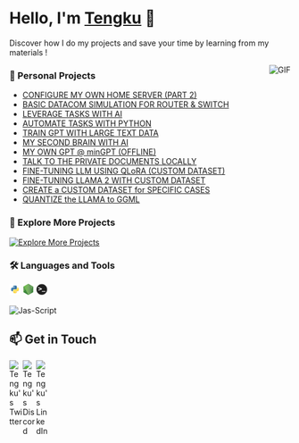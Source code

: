 # Hello, I'm [Tengku](https://github.com/engkufizz) 👋

Discover how I do my projects and save your time by learning from my materials ! 

<img align="right" alt="GIF" src="https://media.licdn.com/dms/image/v2/D4D12AQFYfL4JF8-wQg/article-cover_image-shrink_600_2000/article-cover_image-shrink_600_2000/0/1658180724475?e=2147483647&v=beta&t=2HQkLpOAg4h-Kz12ITQmQqPYkB5VEpl3qXpdD-a_LEk" />

### 🚀 Personal Projects 

- [CONFIGURE MY OWN HOME SERVER (PART 2)](https://drive.google.com/drive/folders/15cKAEq6_Mb_b7sO-bf26SguCp4saxLc8?usp=drive_link)
- [BASIC DATACOM SIMULATION FOR ROUTER & SWITCH](https://drive.google.com/drive/folders/1-3IKt8alxLHquHUp7q304o2K58-X8Cbr)
- [LEVERAGE TASKS WITH AI](https://drive.google.com/drive/folders/1GdOpu-EyyUGgBQ_H1LkgWEzYgVCVOkrU)
- [AUTOMATE TASKS WITH PYTHON](https://github.com/engkufizz/AutomateTools)
- [TRAIN GPT WITH LARGE TEXT DATA](https://drive.google.com/drive/folders/1-zV-gpjkN4yG9W8fFlP_KzHku0MAPxb8)
- [MY SECOND BRAIN WITH AI](https://drive.google.com/drive/folders/1-3xS_8uHGA-v4xbg3UnEKxSQFok_2T4J)
- [MY OWN GPT @ minGPT (OFFLINE)](https://drive.google.com/drive/folders/107bkkkt9UaOzhuZevulDu7BQxfU__k7n)
- [TALK TO THE PRIVATE DOCUMENTS LOCALLY](https://drive.google.com/drive/folders/1135e1n7sbZS8oJ1AsHWgUb5U2ypqNzwa)
- [FINE-TUNING LLM USING QLoRA (CUSTOM DATASET)](https://huggingface.co/engkufizz/falcon-7b-qlora-datacom)
- [FINE-TUNING LLAMA 2 WITH CUSTOM DATASET](https://huggingface.co/engkufizz/llama-2-7b-datacom)
- [CREATE a CUSTOM DATASET for SPECIFIC CASES](https://huggingface.co/datasets/engkufizz/router-switch-instruct)
- [QUANTIZE the LLAMA to GGML](https://huggingface.co/engkufizz/llama-2-7b-datacom-ggml)

### 🔗 Explore More Projects  

<a href="https://tengkulist.web.app/projects.html" target="_blank">
  <img src="https://img.shields.io/badge/Explore%20More-Click%20Here-blue?style=for-the-badge" alt="Explore More Projects">
</a>

### 🛠️ Languages and Tools  

<code><img height="20" src="https://raw.githubusercontent.com/github/explore/80688e429a7d4ef2fca1e82350fe8e3517d3494d/topics/python/python.png"></code>
<code><img height="20" src="https://raw.githubusercontent.com/github/explore/80688e429a7d4ef2fca1e82350fe8e3517d3494d/topics/nodejs/nodejs.png"></code>
<code><img height="20" src="https://raw.githubusercontent.com/github/explore/80688e429a7d4ef2fca1e82350fe8e3517d3494d/topics/terminal/terminal.png"></code>

<img align="center" width=500 src="https://github-readme-stats.vercel.app/api/top-langs/?username=engkufizz&count_private=true&theme=radical" alt="Jas-Script" />


## 📫 Get in Touch 

<a href="https://twitter.com/engkufizz">
  <img align="left" alt="Tengku's Twitter" width="24px" src="https://upload.wikimedia.org/wikipedia/commons/thumb/5/57/X_logo_2023_%28white%29.png/900px-X_logo_2023_%28white%29.png?20230728230735" />
</a>
<a href="https://discord.com/users/engkufizz">
  <img align="left" alt="Tengku's Discord" width="24px" src="https://img.icons8.com/ios7/600/FFFFFF/discord-logo.png" />
</a>
<a href="https://www.linkedin.com/in/engkufizz/">
  <img align="left" alt="Tengku's LinkedIn" width="24px" src="https://uxwing.com/wp-content/themes/uxwing/download/brands-and-social-media/linkedin-app-white-icon.png" />
</a>


